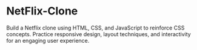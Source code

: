 # NetFlix-Clone
Build a Netflix clone using HTML, CSS, and JavaScript to reinforce CSS concepts. Practice responsive design, layout techniques, and interactivity for an engaging user experience.
